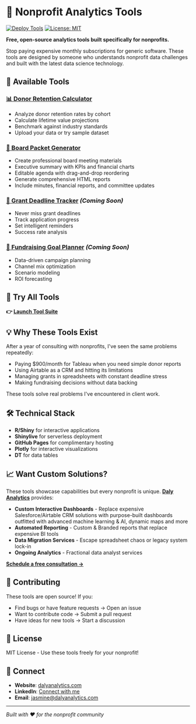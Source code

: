 # 🚀 Nonprofit Analytics Tools

[![Deploy Tools](https://github.com/dalyanalytics/nonprofit-analytics-tools/actions/workflows/deploy-tools.yaml/badge.svg)](https://github.com/dalyanalytics/nonprofit-analytics-tools/actions/workflows/deploy-tools.yaml)
[![License: MIT](https://img.shields.io/badge/License-MIT-yellow.svg)](https://opensource.org/licenses/MIT)

**Free, open-source analytics tools built specifically for nonprofits.**

Stop paying expensive monthly subscriptions for generic software. These tools are designed by someone who understands nonprofit data challenges and built with the latest data science technology.

## 🎯 Available Tools

### [📊 Donor Retention Calculator](https://dalyanalytics.github.io/nonprofit-analytics-tools/donor-retention-calculator/)
- Analyze donor retention rates by cohort
- Calculate lifetime value projections
- Benchmark against industry standards
- Upload your data or try sample dataset

### [📄 Board Packet Generator](https://dalyanalytics.github.io/nonprofit-analytics-tools/board-packet-generator/)
- Create professional board meeting materials
- Executive summary with KPIs and financial charts
- Editable agenda with drag-and-drop reordering
- Generate comprehensive HTML reports
- Include minutes, financial reports, and committee updates

### [📅 Grant Deadline Tracker](https://dalyanalytics.github.io/nonprofit-analytics-tools/grant-deadline-tracker/) *(Coming Soon)*
- Never miss grant deadlines
- Track application progress
- Set intelligent reminders
- Success rate analysis

### [🎯 Fundraising Goal Planner](https://dalyanalytics.github.io/nonprofit-analytics-tools/fundraising-goal-planner/) *(Coming Soon)*
- Data-driven campaign planning
- Channel mix optimization
- Scenario modeling
- ROI forecasting

## 🌟 Try All Tools
**👉 [Launch Tool Suite](https://dalyanalytics.github.io/nonprofit-analytics-tools/)**

## 💡 Why These Tools Exist

After a year of consulting with nonprofits, I've seen the same problems repeatedly:
- Paying $900/month for Tableau when you need simple donor reports
- Using Airtable as a CRM and hitting its limitations
- Managing grants in spreadsheets with constant deadline stress
- Making fundraising decisions without data backing

These tools solve real problems I've encountered in client work.

## 🛠 Technical Stack

- **R/Shiny** for interactive applications
- **Shinylive** for serverless deployment
- **GitHub Pages** for complimentary hosting
- **Plotly** for interactive visualizations
- **DT** for data tables

## 📈 Want Custom Solutions?

These tools showcase capabilities but every nonprofit is unique. **[Daly Analytics](https://www.dalyanalytics.com)** provides:

- **Custom Interactive Dashboards** - Replace expensive Salesforce/Airtable CRM solutions with purpose-built dashboards outfitted with advanced machine learning & AI, dynamic maps and more
- **Automated Reporting** - Custom & Branded reports that replace expensive BI tools
- **Data Migration Services** - Escape spreadsheet chaos or legacy system lock-in
- **Ongoing Analytics** - Fractional data analyst services

**[Schedule a free consultation →](https://www.dalyanalytics.com/contact)**

## 🤝 Contributing

These tools are open source! If you:
- Find bugs or have feature requests → Open an issue
- Want to contribute code → Submit a pull request
- Have ideas for new tools → Start a discussion

## 📄 License

MIT License - Use these tools freely for your nonprofit!

## 🔗 Connect

- **Website**: [dalyanalytics.com](https://www.dalyanalytics.com)
- **LinkedIn**: [Connect with me](https://www.linkedin.com/in/jasminemdaly/)
- **Email**: jasmine@dalyanalytics.com

---

*Built with ❤️ for the nonprofit community*
